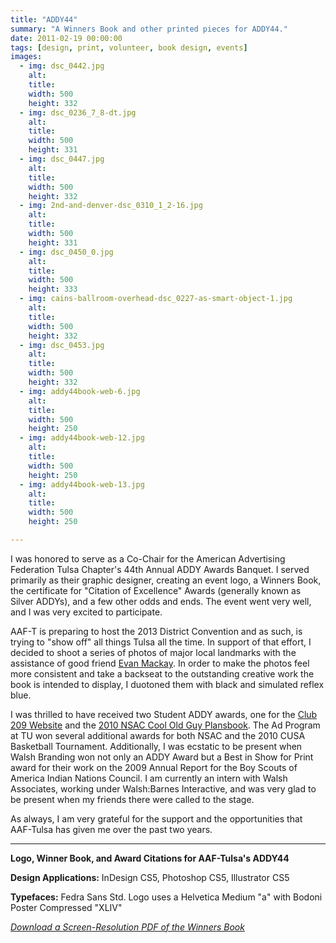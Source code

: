 ```yaml
---
title: "ADDY44"
summary: "A Winners Book and other printed pieces for ADDY44."
date: 2011-02-19 00:00:00
tags: [design, print, volunteer, book design, events]
images:
  - img: dsc_0442.jpg
    alt:
    title:
    width: 500
    height: 332
  - img: dsc_0236_7_8-dt.jpg
    alt:
    title:
    width: 500
    height: 331
  - img: dsc_0447.jpg
    alt:
    title:
    width: 500
    height: 332
  - img: 2nd-and-denver-dsc_0310_1_2-16.jpg
    alt:
    title:
    width: 500
    height: 331
  - img: dsc_0450_0.jpg
    alt:
    title:
    width: 500
    height: 333
  - img: cains-ballroom-overhead-dsc_0227-as-smart-object-1.jpg
    alt:
    title:
    width: 500
    height: 332
  - img: dsc_0453.jpg
    alt:
    title:
    width: 500
    height: 332
  - img: addy44book-web-6.jpg
    alt:
    title:
    width: 500
    height: 250
  - img: addy44book-web-12.jpg
    alt:
    title:
    width: 500
    height: 250
  - img: addy44book-web-13.jpg
    alt:
    title:
    width: 500
    height: 250

---
```


<p>I was honored to serve as a Co-Chair for the American Advertising Federation Tulsa Chapter's 44th Annual ADDY Awards Banquet. I served primarily as their graphic designer, creating an event logo, a Winners Book, the certificate for "Citation of Excellence" Awards (generally known as Silver ADDYs), and a few other odds and ends. The event went very well, and I was very excited to participate.</p><p>AAF-T is preparing to host the 2013 District Convention and as such, is trying to "show off" all things Tulsa all the time. In support of that effort, I decided to shoot a series of photos of major local landmarks with the assistance of good friend <a href="http://bichromephoto.com/" target="_blank">Evan Mackay</a>. In order to make the photos feel more consistent and take a backseat to the outstanding creative work the book is intended to display, I duotoned them with black and simulated reflex blue.</p><p>I was thrilled to have received two Student ADDY awards, one for the <a href="/project/club-209-website-and-photography">Club 209 Website</a> and the <a href="/project/nsac-2010">2010 NSAC Cool Old Guy Plansbook</a>. The Ad Program at TU won several additional awards for both NSAC and the 2010 CUSA Basketball Tournament. Additionally, I was ecstatic to be present when Walsh Branding won not only an ADDY Award but a Best in Show for Print award for their work on the 2009 Annual Report for the Boy Scouts of America Indian Nations Council. I am currently an intern with Walsh Associates, working under Walsh:Barnes Interactive, and was very glad to be present when my friends there were called to the stage.</p><p>As always, I am very grateful for the support and the opportunities that AAF-Tulsa has given me over the past two years.</p>

---

<p><strong>Logo, Winner Book, and Award Citations for AAF-Tulsa's ADDY44</strong></p><p><strong>Design Applications:</strong> InDesign CS5, Photoshop CS5, Illustrator CS5</p><p><strong>Typefaces:</strong> Fedra Sans Std. Logo uses a Helvetica Medium "a" with Bodoni Poster Compressed "XLIV"</p><p><a title="ADDY44 Winners Book" href="/assets/pdf/aaft-addy44-book.pdf" target="_blank"><em>Download a Screen-Resolution PDF of the Winners Book</em></a></p>

